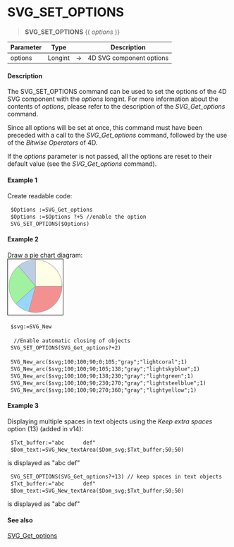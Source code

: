 # SVG_SET_OPTIONS

>**SVG_SET_OPTIONS** {( *options* )}

| Parameter | Type |  | Description |
| --- | --- | --- | --- |
| options | Longint | &#8594; | 4D SVG component options |



#### Description 

The SVG\_SET\_OPTIONS command can be used to set the options of the 4D SVG component with the *options* longint. For more information about the contents of *options*, please refer to the description of the *SVG\_Get\_options* command.

Since all options will be set at once, this command must have been preceded with a call to the *SVG\_Get\_options* command, followed by the use of the *Bitwise Operators* of 4D.

If the *options* parameter is not passed, all the options are reset to their default value (see the *SVG\_Get\_options* command).

#### Example 1 

Create readable code:

```4d
 $Options :=SVG_Get_options
 $Options :=$Options ?+5 //enable the option
 SVG_SET_OPTIONS($Options)
```

#### Example 2 

Draw a pie chart diagram:  
![](../images/pict196638.en.png)

```4d
 $svg:=SVG_New
 
  //Enable automatic closing of objects
 SVG_SET_OPTIONS(SVG_Get_options?+2)
 
 SVG_New_arc($svg;100;100;90;0;105;"gray";"lightcoral";1)
 SVG_New_arc($svg;100;100;90;105;138;"gray";"lightskyblue";1)
 SVG_New_arc($svg;100;100;90;138;230;"gray";"lightgreen";1)
 SVG_New_arc($svg;100;100;90;230;270;"gray";"lightsteelblue";1)
 SVG_New_arc($svg;100;100;90;270;360;"gray";"lightyellow";1)
```

#### Example 3 

Displaying multiple spaces in text objects using the *Keep extra spaces* option (13) (added in v14):

```4d
 $Txt_buffer:="abc      def"
 $Dom_text:=SVG_New_textArea($Dom_svg;$Txt_buffer;50;50)
```

is displayed as "abc def"

```4d
 SVG_SET_OPTIONS(SVG_Get_options?+13) // keep spaces in text objects
 $Txt_buffer:="abc      def"
 $Dom_text:=SVG_New_textArea($Dom_svg;$Txt_buffer;50;50)
```

is displayed as "abc def"

#### See also 

[SVG\_Get\_options](SVG%5FGet%5Foptions.md)  